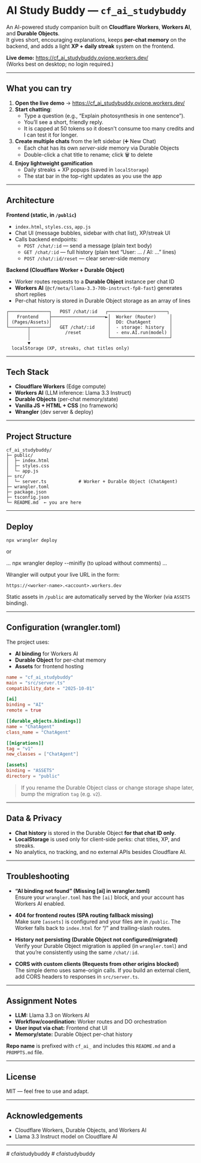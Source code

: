 # AI Study Buddy — `cf_ai_studybuddy`

An AI-powered study companion built on **Cloudflare Workers**, **Workers AI**, and **Durable Objects**.  
It gives short, encouraging explanations, keeps **per-chat memory** on the backend, and adds a light **XP + daily streak** system on the frontend.

**Live demo:** https://cf_ai_studybuddy.ovione.workers.dev/  
(Works best on desktop; no login required.)

---

##  What you can try

1) **Open the live demo** → https://cf_ai_studybuddy.ovione.workers.dev/  
2) **Start chatting**:  
   - Type a question (e.g., “Explain photosynthesis in one sentence”).  
   - You’ll see a short, friendly reply.
   - It is capped at 50 tokens so it doesn't consume too many credits and I can test it for longer.
3) **Create multiple chats** from the left sidebar (➕ New Chat)  
   - Each chat has its own *server-side* memory via Durable Objects  
   - Double-click a chat title to rename; click 🗑 to delete  
4) **Enjoy lightweight gamification**  
   - Daily streaks + XP popups (saved in `localStorage`)  
   - The stat bar in the top-right updates as you use the app

---

##  Architecture

**Frontend (static, in `/public`)**
- `index.html`, `styles.css`, `app.js`
- Chat UI (message bubbles, sidebar with chat list), XP/streak UI
- Calls backend endpoints:
  - `POST /chat/:id` — send a message (plain text body)
  - `GET /chat/:id` — full history (plain text “User: … / AI: …” lines)
  - `POST /chat/:id/reset` — clear server-side memory

**Backend (Cloudflare Worker + Durable Object)**
- Worker routes requests to a **Durable Object** instance per chat ID
- **Workers AI** (`@cf/meta/llama-3.3-70b-instruct-fp8-fast`) generates short replies
- Per-chat history is stored in Durable Object storage as an array of lines

```
┌───────────────┐   POST /chat/:id   ┌──────────────────────┐
│   Frontend    ├────────────────────►│  Worker (Router)     │
│ (Pages/Assets)│                     │  DO: ChatAgent       │
└───────┬───────┘   GET /chat/:id     │  - storage: history  │
        │             /reset          │  - env.AI.run(model) │
        │                             └──────────────────────┘
        ▼
  localStorage (XP, streaks, chat titles only)
```

---

## Tech Stack

- **Cloudflare Workers** (Edge compute)
- **Workers AI** (LLM inference: Llama 3.3 Instruct)
- **Durable Objects** (per-chat memory/state)
- **Vanilla JS + HTML + CSS** (no framework)
- **Wrangler** (dev server & deploy)

---

## Project Structure

```
cf_ai_studybuddy/
├─ public/
│  ├─ index.html
│  ├─ styles.css
│  └─ app.js
├─ src/
│  └─ server.ts            # Worker + Durable Object (ChatAgent)
├─ wrangler.toml
├─ package.json
├─ tsconfig.json
└─ README.md  ← you are here
```

---

## Deploy

```
npx wrangler deploy
```

or

...
npx wrangler deploy --minifly (to upload without comments)
...

Wrangler will output your live URL in the form:
```
https://<worker-name>.<account>.workers.dev
```

Static assets in `/public` are automatically served by the Worker (via `ASSETS` binding).

---

## Configuration (wrangler.toml)

The project uses:
- **AI binding** for Workers AI
- **Durable Object** for per-chat memory
- **Assets** for frontend hosting

```toml
name = "cf_ai_studybuddy"
main = "src/server.ts"
compatibility_date = "2025-10-01"

[ai]
binding = "AI"
remote = true

[[durable_objects.bindings]]
name = "ChatAgent"
class_name = "ChatAgent"

[[migrations]]
tag = "v1"
new_classes = ["ChatAgent"]

[assets]
binding = "ASSETS"
directory = "public"
```

> If you rename the Durable Object class or change storage shape later, bump the migration `tag` (e.g. `v2`).

---

## Data & Privacy

- **Chat history** is stored in the Durable Object **for that chat ID only**.  
- **LocalStorage** is used only for client-side perks: chat titles, XP, and streaks.  
- No analytics, no tracking, and no external APIs besides Cloudflare AI.

---

## Troubleshooting

- **“AI binding not found” (Missing [ai] in wrangler.toml)**  
  Ensure your `wrangler.toml` has the `[ai]` block, and your account has Workers AI enabled.

- **404 for frontend routes (SPA routing fallback missing)**  
  Make sure `[assets]` is configured and your files are in `/public`. The Worker falls back to `index.html` for “/” and trailing-slash routes.

- **History not persisting (Durable Object not configured/migrated)**  
  Verify your Durable Object migration is applied (in `wrangler.toml`) and that you’re consistently using the same `/chat/:id`.

- **CORS with custom clients (Requests from other origins blocked)**  
  The simple demo uses same-origin calls. If you build an external client, add CORS headers to responses in `src/server.ts`.

---

## Assignment Notes

- **LLM:** Llama 3.3 on Workers AI  
- **Workflow/coordination:** Worker routes and DO orchestration  
- **User input via chat:** Frontend chat UI 
- **Memory/state:** Durable Object per-chat history  

**Repo name** is prefixed with `cf_ai_` and includes this `README.md` and a `PROMPTS.md` file.

---

## License

MIT — feel free to use and adapt.

---

## Acknowledgements

- Cloudflare Workers, Durable Objects, and Workers AI  
- Llama 3.3 Instruct model on Cloudflare AI

---
#   c f _ a i _ s t u d y b u d d y  
 #   c f _ a i _ s t u d y b u d d y  
 